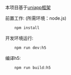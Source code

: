 本项目基于[uniapp框架](https://uniapp.dcloud.net.cn/)

前置工作: (所需环境：node.js)
```bash
    npm install
```

开发环境运行:
```bash
    npm run dev:h5
```

编译h5:
```bash
    npm run build:h5
```